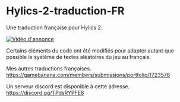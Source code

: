 # Hylics-2-traduction-FR
Une traduction française pour Hylics 2. 

[![Vidéo d'annonce](https://img.youtube.com/vi/ybDB98ZddBo/0.jpg)](https://www.youtube.com/watch?v=ybDB98ZddBo)

Certains éléments du code ont été modifiés pour adapter autant que possible le système de textes aléatoires du jeu au français.

Mes autres traductions françaises. https://gamebanana.com/members/submissions/portfolio/1723576

Un serveur discord est disponible à cette adresse. https://discord.gg/TPdsRYPFE8

